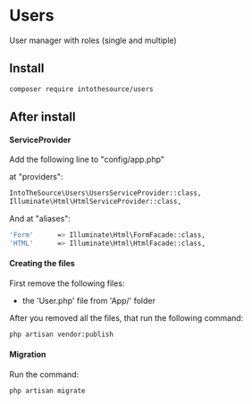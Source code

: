 # Users
User manager with roles (single and multiple)

## Install
```bash
composer require intothesource/users
```

## After install

#### ServiceProvider
Add the following line to "config/app.php"

at "providers":

```bash
IntoTheSource\Users\UsersServiceProvider::class,
Illuminate\Html\HtmlServiceProvider::class,
```

And at "aliases":

```bash
'Form'      => Illuminate\Html\FormFacade::class,
'HTML'      => Illuminate\Html\HtmlFacade::class,
```

#### Creating the files
First remove the following files:
- the 'User.php' file from 'App/' folder

After you removed all the files, that run the following command:

```bash
php artisan vendor:publish
```

#### Migration

Run the command: 
```bash
php artisan migrate
```
